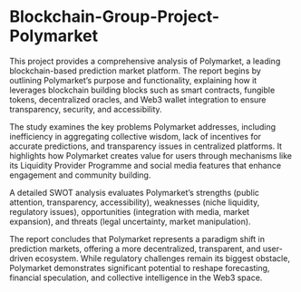 # Blockchain-Group-Project-Polymarket
This project provides a comprehensive analysis of Polymarket, a leading blockchain-based prediction market platform. The report begins by outlining Polymarket’s purpose and functionality, explaining how it leverages blockchain building blocks such as smart contracts, fungible tokens, decentralized oracles, and Web3 wallet integration to ensure transparency, security, and accessibility.

The study examines the key problems Polymarket addresses, including inefficiency in aggregating collective wisdom, lack of incentives for accurate predictions, and transparency issues in centralized platforms. It highlights how Polymarket creates value for users through mechanisms like its Liquidity Provider Programme and social media features that enhance engagement and community building.

A detailed SWOT analysis evaluates Polymarket’s strengths (public attention, transparency, accessibility), weaknesses (niche liquidity, regulatory issues), opportunities (integration with media, market expansion), and threats (legal uncertainty, market manipulation).

The report concludes that Polymarket represents a paradigm shift in prediction markets, offering a more decentralized, transparent, and user-driven ecosystem. While regulatory challenges remain its biggest obstacle, Polymarket demonstrates significant potential to reshape forecasting, financial speculation, and collective intelligence in the Web3 space.
